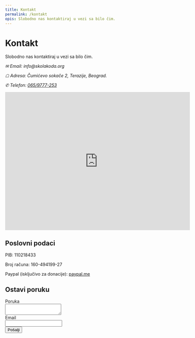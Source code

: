 ```yaml
---
title: Kontakt
permalink: /kontakt
opis: Slobodno nas kontaktiraj u vezi sa bilo čim.
---
```


# Kontakt

Slobodno nas kontaktiraj u vezi sa bilo čim.

<address>
  <p><span class="">✉</span> Email: info&#x40;skolakoda.org</p>

  <p><span class="">☖</span> Adresa: Čumićevo sokače 2, Terazije, Beograd.</p>

  <p><span class="">✆</span> Telefon: <a href="tel:+381659777253">065/9777-253</a></p>
</address>

<iframe src="https://www.google.com/maps/embed?pb=!1m18!1m12!1m3!1d5660.624866112643!2d20.457315554923085!3d44.81519928809923!2m3!1f0!2f0!3f0!3m2!1i1024!2i768!4f13.1!3m3!1m2!1s0x0%3A0x2616eb09b1da1c23!2s%C5%A0kola+koda!5e0!3m2!1sen!2srs!4v1553377921234" width="600" height="450" frameborder="0" style="border:0" allowfullscreen></iframe>

## Poslovni podaci

PIB: 110218433

Broj računa: 160-494199-27

Paypal (isključivo za donacije): <a href="https://www.paypal.me/skolakoda/10">paypal.me</a>

## Ostavi poruku

<form action="https://formspree.io/mudroljub@gmail.com" method="POST">
  <label for="poruka">Poruka</label><br>
  <textarea name="poruka" id="poruka" required></textarea><br>
  <label for="email">Email</label><br>
  <input type="email" name="email" id="email" required><br>
  <button class="full" type="submit">Pošalji</button>
</form>
